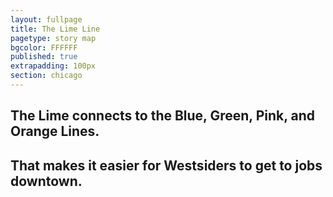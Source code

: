 ```yaml
---
layout: fullpage
title: The Lime Line
pagetype: story map
bgcolor: FFFFFF
published: true
extrapadding: 100px
section: chicago
---
```


<div class="mapstage"></div>

## The Lime connects to the Blue, Green, Pink, and Orange Lines.

## That makes it easier for Westsiders to get to jobs downtown.
